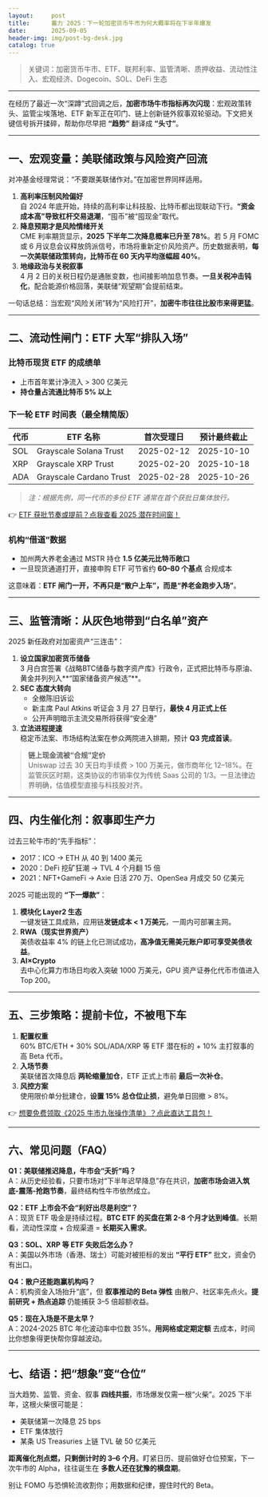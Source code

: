 ```yaml
---
layout:     post
title:      蓄力 2025：下一轮加密货币牛市为何大概率将在下半年爆发
date:       2025-09-05
header-img: img/post-bg-desk.jpg
catalog: true
---
```


> 关键词：加密货币牛市、ETF、联邦利率、监管清晰、质押收益、流动性注入、宏观经济、Dogecoin、SOL、DeFi 生态

---

在经历了最近一次“深蹲”式回调之后，**加密市场牛市指标再次闪现**：宏观政策转头、监管尘埃落地、ETF 新军正在叩门、链上创新链外叙事双轮驱动。下文把关键信号拆开揉碎，帮助你尽早把 **“趋势”** 翻译成 **“头寸”**。

---

## 一、宏观变量：美联储政策与风险资产回流

对冲基金经理常说：“不要跟美联储作对。”在加密世界同样适用。

1. **高利率压制风险偏好**  
   自 2024 年底开始，持续的高利率让科技股、比特币都出现联动下行。**“资金成本高”导致杠杆交易退潮**，“囤币”被“囤现金”取代。
2. **降息预期才是风险情绪开关**  
   CME 利率期货显示，**2025 下半年二次降息概率已升至 78%**。若 5 月 FOMC 或 6 月议息会议释放鸽派信号，市场将重新定价风险资产。历史数据表明，**每一次美联储政策转向，比特币在 60 天内平均涨幅超 40%**。
3. **地缘政治与关税叙事**  
   4 月 2 日的关税日程仍是通胀变数，也间接影响加息节奏。**一旦关税冲击钝化**，配合能源价格回落，美联储“观望期”会提前结束。

一句话总结：当宏观“风险关闭”转为“风险打开”，**加密牛市往往比股市来得更猛**。

---

## 二、流动性闸门：ETF 大军“排队入场”

### 比特币现货 ETF 的成绩单
- 上市首年累计净流入 > 300 亿美元  
- **持仓量占流通比特币 5% 以上**  

### 下一轮 ETF 时间表（最全精简版）
| 代币 | ETF 名称 | 首次受理日 | 预计最终截止 |
|------|-----------|-----------|--------------|
| SOL  | Grayscale Solana Trust | 2025-02-12 | 2025-10-10 |
| XRP  | Grayscale XRP Trust    | 2025-02-20 | 2025-10-18 |
| ADA  | Grayscale Cardano Trust| 2025-02-28 | 2025-10-26 |

> *注：根据先例，同一代币的多份 ETF 通常在首个获批日集体放行。*

👉 [ETF 获批节奏或提前？点我查看 2025 潜在时间窗！](https://okxdog.com/)

### 机构“借道”数据
- 加州两大养老金通过 MSTR 持仓 **1.5 亿美元比特币敞口**  
- 一旦现货通道打开，直接申购 ETF 可节省约 **60–80 个基点** 合规成本  

这意味着：**ETF 闸门一开，不再只是“散户上车”，而是“养老金跑步入场”**。

---

## 三、监管清晰：从灰色地带到“白名单”资产

2025 新任政府对加密资产“三连击”：

1. **设立国家加密货币储备**  
   3 月白宫签署《战略BTC储备与数字资产库》行政令，正式把比特币与原油、黄金并列列入**“国家储备资产候选”**。
2. **SEC 态度大转向**  
   - 全撤陈旧诉讼  
   - 新主席 Paul Atkins 听证会 3 月 27 日举行，**最快 4 月正式上任**  
   - 公开声明暗示主流交易所将获得“安全港”  
3. **立法进程提速**  
   稳定币法案、市场结构法案在参众两院进入排期，预计 **Q3 完成首读**。

> **链上现金流被“合规”定价**  
> Uniswap 过去 30 天日均手续费 > 100 万美元，做市商年化 12–18%。在监管灰区时期，这类协议的市销率仅为传统 Saas 公司的 1/3。一旦法律边界明确，估值模型直接与科技股对齐。

---

## 四、内生催化剂：叙事即生产力

过去三轮牛市的“先手指标”：

- 2017：ICO → ETH 从 40 到 1400 美元  
- 2020：DeFi 挖矿狂潮 → TVL 4 个月翻 15 倍  
- 2021：NFT+GameFi → Axie 日活 270 万、OpenSea 月成交 50 亿美元  

2025 可能出现的 **“下一爆款”**：

1. **模块化 Layer2 生态**  
   一键发链工具成熟，应用链**发链成本 < 1 万美元**，一周内可部署主网。
2. **RWA（现实世界资产）**  
   美债收益率 4% 的链上化已测试成功，**高净值无需美元账户即可享受美债收益**。
3. **AI×Crypto**  
   去中心化算力市场日均收入突破 1000 万美元，GPU 资产证券化代币市值进入 Top 200。

---

## 五、三步策略：提前卡位，不被甩下车

1. **配置权重**  
   60% BTC/ETH + 30% SOL/ADA/XRP 等 ETF 潜在标的 + 10% 主打叙事的高 Beta 代币。
2. **入场节奏**  
   美联储首次降息后 **两轮缩量加仓**，ETF 正式上市前 **最后一次补仓**。
3. **风控方案**  
   使用限价单分批建仓，**设置 15% 总仓位止损**，避免单日回撤 > 8%。

👉 [想要免费领取《2025 牛市九张操作清单》？点此直达工具包！](https://okxdog.com/)

---

## 六、常见问题（FAQ）

**Q1：美联储推迟降息，牛市会“夭折”吗？**  
A：从历史经验看，只要市场对“下半年迟早降息”存在共识，**加密市场会进入筑底-震荡-抢跑节奏**，最终结构性牛市依然成立。

**Q2：ETF 上市会不会“利好出尽是利空”？**  
A：现货 ETF 吸金是持续过程。**BTC ETF 的买盘在第 2-8 个月才达到峰值**。长期看，流动性深度 + 合规渠道 = **长期买入需求**。

**Q3：SOL、XRP 等 ETF 失败后怎么办？**  
A：美国以外市场（香港、瑞士）可能对被拒标的发出 **“平行 ETF”** 批文，资金仍有出口。

**Q4：散户还能跑赢机构吗？**  
A：机构资金入场抬升“底”，但 **叙事推动的 Beta 弹性** 由散户、社区率先点火。**提前研究 + 热点追踪** 仍能捕获 3–5 倍超额收益。

**Q5：现在入场是不是太早？**  
A：2024-2025 BTC 年化波动率中位数 35%。**用网格或定期定额** 去成本，时间比你想象得更快帮你穿越波动。

---

## 七、结语：把“想象”变“仓位”

当大趋势、监管、资金、叙事 **四线共振**，市场爆发仅需一根“火柴”。2025 下半年，这根火柴很可能是：

- 美联储第一次降息 25 bps  
- ETF 集体放行  
- 某条 US Treasuries 上链 TVL 破 50 亿美元  

**距离催化剂点燃，只剩倒计时的 3–6 个月**。盯紧日历、提前做好仓位预案，下一次牛市的 Alpha，往往诞生在 **多数人还在犹豫的横盘期**。

别让 FOMO 与恐惧轮流收割你；用数据和纪律，握住时代的 Beta。